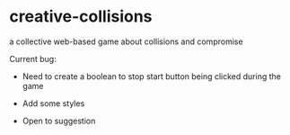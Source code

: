 # creative-collisions
a collective web-based game about collisions and compromise 


Current bug: 
- Need to create a boolean to stop start button being clicked during the game 

- Add some styles 

- Open to suggestion